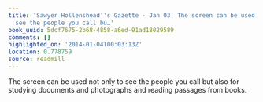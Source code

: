 ```yaml
---
title: 'Sawyer Hollenshead''s Gazette - Jan 03: The screen can be used not only to
  see the people you call bu…'
book_uuid: 5dcf7675-2b68-4858-a6ed-91ad18029589
comments: []
highlighted_on: '2014-01-04T00:03:13Z'
location: 0.778759
source: readmill
---
```


The screen can be used not only to see the people you call but also for studying documents and photographs and reading passages from books.